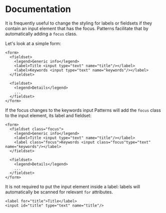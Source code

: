# Documentation

It is frequently useful to change the styling for labels or fieldsets if
they contain an input element that has the focus. Patterns facilitate
that by automatically adding a `focus` class.

Let's look at a simple form:

    <form>
      <fieldset>
        <legend>Generic info</legend>
        <label>Title <input type="text" name="title"/></label>
        <label>Keywords <input type="text" name="keywords"/></label>
      </fieldset>

      <fieldset>
        <legend>Details</legend>
        ...
      </fieldset>
    </form>

If the focus changes to the keywords input Patterns will add the `focus`
class to the input element, its label and fieldset:

    <form>
      <fieldset class="focus">
        <legend>Generic info</legend>
        <label>Title <input type="text" name="title"/></label>
        <label class="focus">Keywords <input class="focus"type="text" name="keywords"/></label>
      </fieldset>

      <fieldset>
        <legend>Details</legend>
        ...
      </fieldset>
    </form>

It is not required to put the input element inside a label: labels will
automatically be scanned for relevant `for` attributes.

    <label for="title">Title</label>
    <input id="title" type="text" name="title"/>